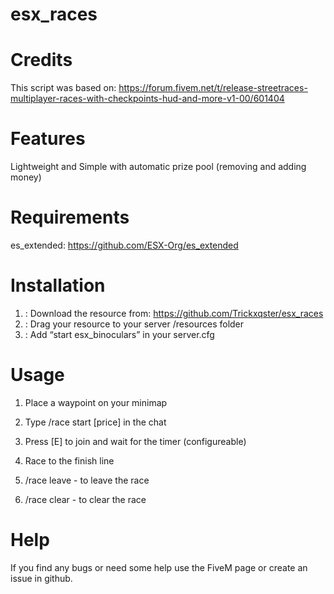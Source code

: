 # esx_races

# Credits

This script was based on: https://forum.fivem.net/t/release-streetraces-multiplayer-races-with-checkpoints-hud-and-more-v1-00/601404

# Features

Lightweight and Simple with automatic prize pool (removing and adding money)

# Requirements

es_extended: https://github.com/ESX-Org/es_extended

# Installation

1. : Download the resource from: https://github.com/Trickxqster/esx_races
2. : Drag your resource to your server /resources folder
3. : Add “start esx_binoculars” in your server.cfg

# Usage

1. Place a waypoint on your minimap
2. Type /race start [price] in the chat
3. Press [E] to join and wait for the timer (configureable)
4. Race to the finish line

5. /race leave - to leave the race
6. /race clear - to clear the race

# Help

If you find any bugs or need some help use the FiveM page or create an issue in github.
